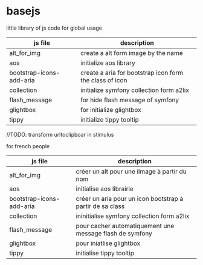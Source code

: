 # basejs

little library of js code for global usage

| js file                  | description                                             |
| ------------------------ | ------------------------------------------------------- |
| alt_for_img              | create a alt form image by the name                     |
| aos                      | initialize aos library                                  |
| bootstrap-icons-add-aria | create a aria for bootstrap icon form the class of icon |
| collection               | initialize symfony collection form a2lix                |
| flash_message            | for hide flash message of symfony                       |
| glightbox                | for initialize glightbox                                |
| tippy                    | initialize tippy tooltip                                |

//TODO: transform urltoclipboar in stimulus

for french people

| js file                  | description                                               |
| ------------------------ | --------------------------------------------------------- |
| alt_for_img              | créer un alt pour une ilmage à partir du nom              |
| aos                      | initialise aos librairie                                  |
| bootstrap-icons-add-aria | créer un aria pour un icon bootstrap à partir de sa class |
| collection               | ininitialise symfony collection form a2lix                |
| flash_message            | pour cacher automatiquement une message flash de symfony  |  |
| glightbox                | pour iniatlise glightbox                                  |
| tippy                    | initialise tippy tooltip                                  |
